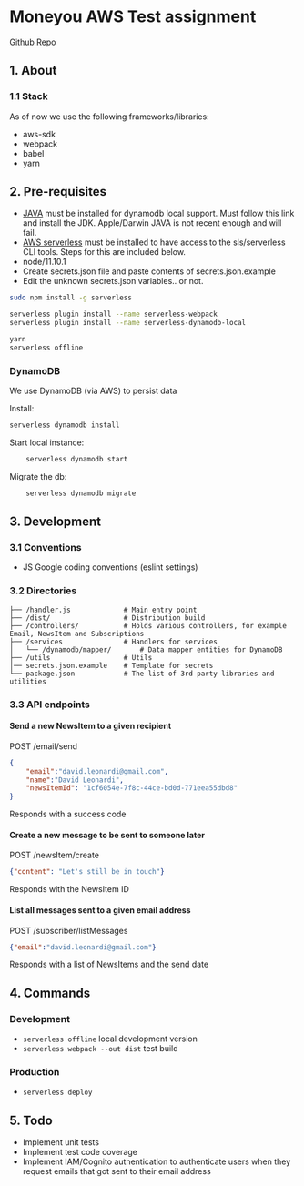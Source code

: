 # Moneyou AWS Test assignment

[Github Repo](https://github.com/davidleonardi/moneyou-aws-test)

## 1. About

### 1.1 Stack

As of now we use the following frameworks/libraries:

- aws-sdk
- webpack
- babel
- yarn

## 2. Pre-requisites

- [JAVA](https://www.oracle.com/technetwork/java/javaee/downloads/jdk8-downloads-2133151.html) must be installed for dynamodb local support. Must follow this link and install the JDK. Apple/Darwin JAVA is not recent enough and will fail.
- [AWS serverless](https://serverless.com/framework/docs/getting-started/) must be installed to have access to the sls/serverless CLI tools. Steps for this are included below.
- node/11.10.1
- Create secrets.json file and paste contents of secrets.json.example
- Edit the unknown secrets.json variables.. or not.


```bash
sudo npm install -g serverless

serverless plugin install --name serverless-webpack
serverless plugin install --name serverless-dynamodb-local

yarn
serverless offline
```

### DynamoDB

We use DynamoDB (via AWS) to persist data

Install:

```bash
serverless dynamodb install
```

Start local instance:

```bash
    serverless dynamodb start
```

Migrate the db:

```bash
    serverless dynamodb migrate
```

## 3. Development

### 3.1 Conventions

- JS Google coding conventions (eslint settings)

### 3.2 Directories
```
├── /handler.js             # Main entry point
├── /dist/                  # Distribution build
├── /controllers/           # Holds various controllers, for example Email, NewsItem and Subscriptions
├── /services               # Handlers for services
│   └── /dynamodb/mapper/       # Data mapper entities for DynamoDB
├── /utils                  # Utils
│── secrets.json.example    # Template for secrets
└── package.json            # The list of 3rd party libraries and utilities
```

### 3.3 API endpoints

#### Send a new NewsItem to a given recipient

POST /email/send

```JSON
{
    "email":"david.leonardi@gmail.com",
    "name":"David Leonardi",
    "newsItemId": "1cf6054e-7f8c-44ce-bd0d-771eea55dbd8"
}
```

Responds with a success code


#### Create a new message to be sent to someone later

POST /newsItem/create

```JSON
{"content": "Let's still be in touch"}
```

Responds with the NewsItem ID


#### List all messages sent to a given email address

POST /subscriber/listMessages

```JSON
{"email":"david.leonardi@gmail.com"}
```

Responds with a list of NewsItems and the send date

## 4. Commands

### Development
- `serverless offline` local development version
- `serverless webpack --out dist` test build

### Production
- `serverless deploy`

## 5. Todo
- Implement unit tests
- Implement test code coverage
- Implement IAM/Cognito authentication to authenticate users when they request emails that got sent to their email address
